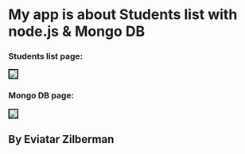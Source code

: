 

<h1><b>My app is about Students list with node.js & Mongo DB</b></h1>

<h3><b>Students list page:</b></h3>
<img src="Students list.jpg" border="2"/>

<br/>

<h3><b>Mongo DB page:</b></h3>
<img src="Student schema - nomgoDB.jpg" border="2"/>

<h2><b>By Eviatar Zilberman</b></h2>

